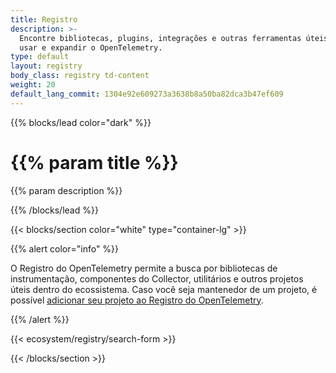 ```yaml
---
title: Registro
description: >-
  Encontre bibliotecas, plugins, integrações e outras ferramentas úteis para
  usar e expandir o OpenTelemetry.
type: default
layout: registry
body_class: registry td-content
weight: 20
default_lang_commit: 1304e92e609273a3638b8a50ba82dca3b47ef609
---
```


{{% blocks/lead color="dark" %}}

<!-- markdownlint-disable single-h1 -->

<h1>{{% param title %}}</h1>

{{% param description %}}

{{% /blocks/lead %}}

{{< blocks/section color="white" type="container-lg" >}}

{{% alert color="info" %}}

O Registro do OpenTelemetry permite a busca por bibliotecas de instrumentação,
componentes do Collector, utilitários e outros projetos úteis dentro do
ecossistema. Caso você seja mantenedor de um projeto, é possível
[adicionar seu projeto ao Registro do OpenTelemetry](adding/).

{{% /alert %}}

{{< ecosystem/registry/search-form >}}

{{< /blocks/section >}}
